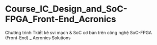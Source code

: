 # Course_IC_Design_and_SoC-FPGA_Front-End_Acronics
Chương trình Tkiết kê svi mạch &amp; SoC cơ bản trên công nghệ SoC-FPGA (Front-End) _ Acronics Solutions
